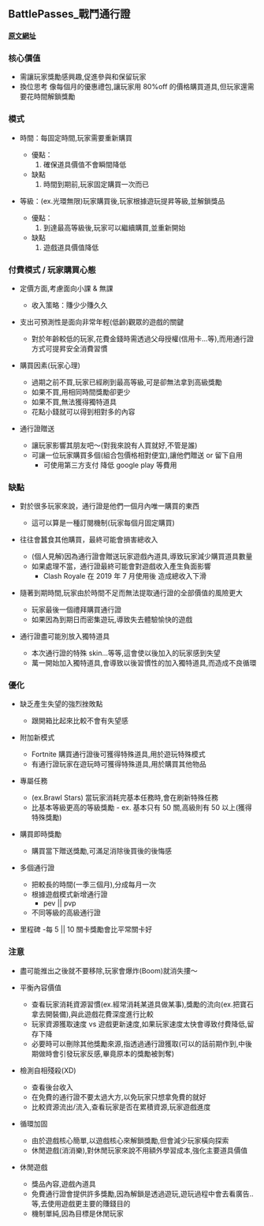 ## BattlePasses\_戰鬥通行證

#### [原文網址](https://www.deconstructoroffun.com/blog/2022/6/4/battle-passes-analysis?fbclid=IwAR1EOJjAR7JtbRxxnHhPVjzQhGa_CT7sHExxBFzoFwr-B8aLPPbRbcIJ-W0)

### 核心價值

-   需讓玩家獎勵感興趣,促進參與和保留玩家
-   換位思考 像每個月的優惠禮包,讓玩家用 80%off 的價格購買道具,但玩家還需要花時間解鎖獎勵

### 模式

-   時間：每固定時間,玩家需要重新購買

    -   優點：
        1.  確保道具價值不會瞬間降低
    -   缺點
        1. 時間到期前,玩家固定購買一次而已

-   等級：(ex.光環無限)玩家購買後,玩家根據遊玩提昇等級,並解鎖獎品
    -   優點：
        1. 到達最高等級後,玩家可以繼續購買,並重新開始
    -   缺點
        1. 遊戲道具價值降低

### 付費模式 / 玩家購買心態

-   定價方面,考慮面向小課 & 無課
    -   收入策略：賺少少賺久久
-   支出可預測性是面向非常年輕(低齡)觀眾的遊戲的關鍵

    -   對於年齡較低的玩家,花費金錢時需透過父母授權(信用卡...等),而用通行證方式可提昇安全消費習慣

-   購買因素(玩家心理)

    -   過期之前不買,玩家已經刷到最高等級,可是卻無法拿到高級獎勵
    -   如果不買,用相同時間獎勵卻更少
    -   如果不買,無法獲得獨特道具
    -   花點小錢就可以得到相對多的內容

-   通行證贈送
    -   讓玩家影響其朋友吧～(對我來說有人買就好,不管是誰)
    -   可讓一位玩家購買多個(組合包價格相對便宜),讓他們贈送 or 留下自用
        -   可使用第三方支付 降低 google play 等費用

### 缺點

-   對於很多玩家來說，通行證是他們一個月內唯一購買的東西
    -   這可以算是一種訂閱機制(玩家每個月固定購買)
-   往往會蠶食其他購買，最終可能會損害總收入

    -   (個人見解)因為通行證會贈送玩家遊戲內道具,導致玩家減少購買道具數量
    -   如果處理不當，通行證最終可能會對遊戲收入產生負面影響
        -   Clash Royale 在 2019 年 7 月使用後 造成總收入下滑

-   隨著到期時間,玩家由於時間不足而無法提取通行證的全部價值的風險更大

    -   玩家最後一個禮拜購買通行證
    -   如果因為到期日而密集遊玩,導致失去體驗愉快的遊戲

-   通行證盡可能別放入獨特道具
    -   本次通行證的特殊 skin...等等,這會使以後加入的玩家感到失望
    -   萬一開始加入獨特道具,會導致以後習慣性的加入獨特道具,而造成不良循環

### 優化

-   缺乏產生失望的強烈挫敗點

    -   跟開箱比起來比較不會有失望感

-   附加新模式

    -   Fortnite 購買通行證後可獲得特殊道具,用於遊玩特殊模式
    -   有通行證玩家在遊玩時可獲得特殊道具,用於購買其他物品

-   專屬任務

    -   (ex.Brawl Stars) 當玩家消耗完基本任務時,會在刷新特殊任務
    -   比基本等級更高的等級獎勵 - ex. 基本只有 50 關,高級則有 50 以上(獲得特殊獎勵)

-   購買即時獎勵

    -   購買當下贈送獎勵,可滿足消除後買後的後悔感

-   多個通行證

    -   把較長的時間(一季三個月),分成每月一次
    -   根據遊戲模式新增通行證
        -   pev || pvp
    -   不同等級的高級通行證

-   里程碑 -每 5 || 10 關卡獎勵會比平常關卡好

### 注意

-   盡可能推出之後就不要移除,玩家會爆炸(Boom)就消失摟～

-   平衡內容價值

    -   查看玩家消耗資源習慣(ex.經常消耗某道具做某事),獎勵的流向(ex.把寶石拿去開裝備),與此遊戲花費深度進行比較
    -   玩家資源獲取速度 vs 遊戲更新速度,如果玩家速度太快會導致付費降低,留存下降
    -   必要時可以刪除其他獎勵來源,指透過通行證獲取(可以的話前期作到,中後期做時會引發玩家反感,畢竟原本的獎勵被剝奪)

-   檢測自相殘殺(XD)

    -   查看後台收入
    -   在免費的通行證不要太過大方,以免玩家只想拿免費的就好
    -   比較資源流出/流入,查看玩家是否在累積資源,玩家遊戲進度

-   循環加固

    -   由於遊戲核心簡單,以遊戲核心來解鎖獎勵,但會減少玩家橫向探索
    -   休閒遊戲(消消樂),對休閒玩家來說不用額外學習成本,強化主要道具價值

-   休閒遊戲
    -   獎品內容,遊戲內道具
    -   免費通行證會提供許多獎勵,因為解鎖是透過遊玩,遊玩過程中會去看廣告..等,去使用遊戲更主要的賺錢目的
    -   機制單純,因為目標是休閒玩家
